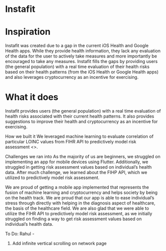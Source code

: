 # Instafit
# Inspiration
Instafit was created due to a gap in the current iOS Health and Google Health apps. While they provide health information, they lack any evaluation of the data for the user to actively take measures and more importantly be encouraged to take any measures. Instafit fills the gaps by providing users (the general population) with a real time evaluation of their health risks based on their health patterns (from the iOS Health or Google Health apps) and also leverages cryptocurrency as an incentive for exercising.
# What it does
Instafit provides users (the general population) with a real time evaluation of health risks associated with their current health patterns. It also provides suggestions to improve their health and cryptocurrency as an incentive for exercising.

How we built it
We leveraged machine learning to evaluate correlation of particular LOINC values from FIHR API to predictively model risk assessment <>. 

Challenges we ran into
As the majority of us are beginners, we struggled on implementing an app for mobile devices using Flutter. Additionally, we struggled in getting risk assessment values based on individual’s health data. After much challenge, we learned about the FIHP API, which we utilized to predictively model risk assessment.


We are proud of getting a mobile app implemented that represents the fusion of machine learning and cryptocurrency and helps society by being on the health track. We are proud that our app is able to ease individual’s stress through directly with helping in the diagnosis aspect of healthcare, the basis of the healthcare field. We are also glad that we were able to utilize the FIHR API to predictively model risk assessment, as we initially struggled on finding a way to get risk assessment values based on individual’s health data.

To Do:
Rahul - 
1. Add infinite vertical scrolling on network page





